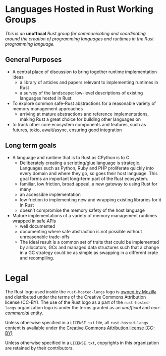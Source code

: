 # Languages Hosted in Rust Working Groups

*This is an* **unofficial** *Rust group for communicating and coordinating around
the creation of programming languages and runtimes in the Rust programming
language.*

## General Purposes
- A central place of discussion to bring together runtime implementation ideas
  - a library of articles and papers relevant to implementing runtimes in Rust
  - a survey of the landscape: low-level descriptions of existing languages hosted in Rust
- To explore common safe-Rust abstractions for a reasonable variety of memory management approaches
  - arriving at mature abstractions and reference implementations, making Rust a great choice for building other languages on
- to track other core ecosystem components and features, such as futures, tokio, await/async, ensuring good integration

## Long term goals
- A language and runtime that is to Rust as CPython is to C
  - Deliberately creating a scripting/glue language is strategic.
    Languages such as Python, Ruby and PHP proliferate quickly into every
    domain and where they go, so goes their host language.
    This goal forms an important long-term part of the Rust ecosystem.
  - familiar, low friction, broad appeal, a new gateway to using Rust for many
  - an accessible implementation
  - low friction to implementing new and wrapping existing libraries for it in Rust
  - doesn’t compromise the memory safety of the host language
- Mature implementations of a variety of memory management runtimes wrapped in safe APIs
  - well documented
  - documenting where safe abstraction is not possible without unreasonable trade-offs
  - The ideal result is a common set of traits that could be implemented by
    allocators, GCs and managed data structures such that a change in a GC
    strategy could be as simple as swapping in a different crate and recompiling.

# Legal

The Rust logo used inside the `rust-hosted-langs` logo is
[owned by Mozilla](https://www.rust-lang.org/en-US/legal.html)
and distributed under the terms of the Creative Commons Attribution license
(CC-BY). The use of the Rust logo as a part of the `rust-hosted-langs`
organization logo is under the terms granted as an *unofficial* and
*non-commercial* entity.

Unless otherwise specified in a `LICENSE.txt` file, all `rust-hosted-langs`
content is available under the [Creative Commons Attribution license (CC-BY)](https://creativecommons.org/licenses/by/4.0/)

Unless otherwise specified in a `LICENSE.txt`, copyrights in this organization
are retained by their contributors.
